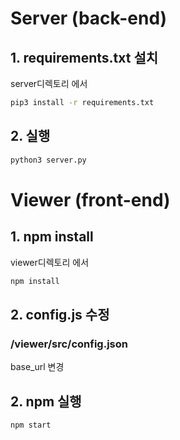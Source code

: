 # Server (back-end)

## 1. requirements.txt 설치
server디렉토리 에서
```bash
pip3 install -r requirements.txt
```

## 2. 실행
```bash
python3 server.py
```


# Viewer (front-end)
## 1. npm install
viewer디렉토리 에서
```bash
npm install
```

## 2. config.js 수정

### /viewer/src/config.json
base_url 변경

## 2. npm 실행
```bash
npm start
```
